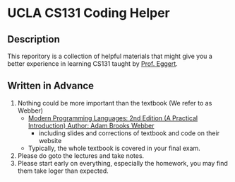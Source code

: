 # UCLA CS131 Coding Helper

## Description
This reporitory is a collection of helpful materials that might give you a better experience in learning CS131 taught by [Prof. Eggert](https://samueli.ucla.edu/people/paul-eggert/).

## Written in Advance
1. Nothing could be more important than the textbook (We refer to as Webber)
    * [Modern Programming Languages: 2nd Edition (A Practical Introduction) Author: Adam Brooks Webber](http://www.webber-labs.com/mpl/)
        * including slides and corrections of textbook and code on their website
    * Typically, the whole textbook is covered in your final exam. 
2. Please do goto the lectures and take notes.
3. Please start early on everything, especially the homework, you may find them take loger than expected.